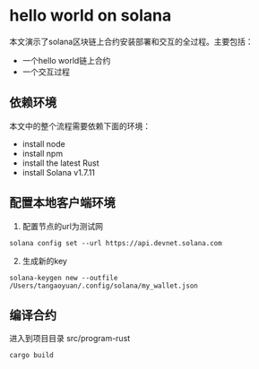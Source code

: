 # hello world on solana

本文演示了solana区块链上合约安装部署和交互的全过程。主要包括：
* 一个hello world链上合约
* 一个交互过程

## 依赖环境

本文中的整个流程需要依赖下面的环境：
* install node
* install npm
* install the latest Rust
* install Solana v1.7.11

## 配置本地客户端环境

1. 配置节点的url为测试网
```
solana config set --url https://api.devnet.solana.com
```

2. 生成新的key
```
solana-keygen new --outfile /Users/tangaoyuan/.config/solana/my_wallet.json 
```

## 编译合约

进入到项目目录 src/program-rust
```
cargo build
```
